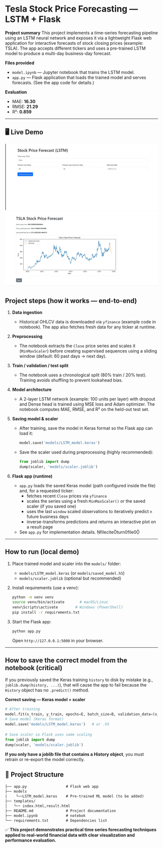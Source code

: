 # Tesla Stock Price Forecasting — LSTM + Flask

**Project summary**
This project implements a time-series forecasting pipeline using an LSTM neural network and exposes it via a lightweight Flask web application for interactive forecasts of stock closing prices (example: TSLA). The app accepts different tickers and uses a pre-trained LSTM model to produce a multi-day business-day forecast.

**Files provided**
- `model.ipynb` — Jupyter notebook that trains the LSTM model.
- `app.py` — Flask application that loads the trained model and serves forecasts. (See the app code for details.)

**Evaluation**
- MAE: **16.30**
- RMSE: **21.29**
- R²: **0.859**
---
## 🖥️ Live Demo
![image](https://github.com/Raiyyan355/Time-series-forecasting--LSTM-/blob/main/screenshot-1759143922485.png?raw=true)
![image](https://github.com/Raiyyan355/Time-series-forecasting--LSTM-/blob/main/Screenshot_29-9-2025_163553_127.0.0.1.jpeg?raw=true)

## Project steps (how it works — end-to-end)

1. **Data ingestion**
   - Historical OHLCV data is downloaded via `yfinance` (example code in notebook). The app also fetches fresh data for any ticker at runtime.

2. **Preprocessing**
   - The notebook extracts the `Close` price series and scales it (`MinMaxScaler`) before creating supervised sequences using a sliding window (default: 60 past days → next day).

3. **Train / validation / test split**
   - The notebook uses a chronological split (80% train / 20% test). Training avoids shuffling to prevent lookahead bias.

4. **Model architecture**
   - A 2-layer LSTM network (example: 100 units per layer) with dropout and Dense head is trained using MSE loss and Adam optimizer. The notebook computes MAE, RMSE, and R² on the held-out test set.

5. **Saving model & scaler**
   - After training, save the model in Keras format so the Flask app can load it:
     ```python
     model.save('models/LSTM_model.keras')  
     ```
   - Save the scaler used during preprocessing (highly recommended):
     ```python
     from joblib import dump
     dump(scaler, 'models/scaler.joblib')
     ```

6. **Flask app (runtime)**
   - `app.py` loads the saved Keras model (path configured inside the file) and, for a requested ticker:
     - fetches recent `Close` prices via `yfinance`
     - scales the series using a fresh `MinMaxScaler()` or the saved scaler (if you saved one)
     - uses the last `window` scaled observations to iteratively predict `n` future business days
     - inverse-transforms predictions and returns an interactive plot on a result page
   - See `app.py` for implementation details. fileciteturn0file0

---

## How to run (local demo)

1. Place trained model and scaler into the `models/` folder:
   - `models/LSTM_model.keras` (or `models/saved_model.h5`)
   - `models/scaler.joblib` (optional but recommended)

2. Install requirements (use a venv):
   ```bash
   python -m venv venv
   source venv/bin/activate       # macOS/Linux
   venv\Scripts\activate        # Windows (PowerShell)
   pip install -r requirements.txt
   ```

3. Start the Flask app:
   ```bash
   python app.py
   ```
   Open `http://127.0.0.1:5000` in your browser.

---

## How to save the correct model from the notebook (critical)

If you previously saved the Keras training `history` to disk by mistake (e.g., `joblib.dump(history, ...)`), that will cause the app to fail because the `History` object has no `.predict()` method.

**Correct saving — Keras model + scaler**
```python
# After training
model.fit(x_train, y_train, epochs=E, batch_size=B, validation_data=(x_val, y_val))
# Save model (Keras format)
model.save('models/LSTM_model.keras')   # or .h5

# Save scaler so Flask uses same scaling
from joblib import dump
dump(scaler, 'models/scaler.joblib')
```

**If you only have a joblib file that contains a History object**, you must retrain or re-export the model correctly.

## 📁 Project Structure

```
├── app.py                  # Flask web app
├── models
|    └──LSTM_model.keras    # Pre-trained ML model (to be added)
├── templates/
│   └── index.html,result.html                  
├── README.md               # Project documentation
├── model.ipynb             # notebok           
└── requirements.txt        # Dependencies list
```


✅ **This project demonstrates practical time series forecasting techniques applied to real-world financial data with clear visualization and performance evaluation.**
